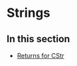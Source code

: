
# Strings

## In this section


-  [Returns for CStr](cb26cbb8-a914-a533-ceb6-49f21d631b05.md)
    
